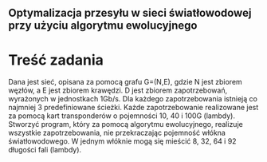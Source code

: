 Optymalizacja przesyłu w sieci światłowodowej przy użyciu algorytmu ewolucyjnego
------

# Treść zadania
Dana jest sieć, opisana za pomocą grafu G=(N,E), gdzie N jest zbiorem węzłów, a E jest zbiorem krawędzi. D jest zbiorem zapotrzebowań, wyrażonych w jednostkach 1Gb/s. Dla każdego zapotrzebowania istnieją co najmniej 3 predefiniowane ścieżki. Każde zapotrzebowanie realizowane jest za pomocą kart transponderów o pojemności 10, 40 i 100G (lambdy). Stworzyć program, który za pomocą algorytmu ewolucyjnego, realizuje wszystkie zapotrzebowania, nie przekraczając pojemność włókna światłowodowego. W jednym włóknie mogą się mieścić 8, 32, 64 i 92 długości fali (lambdy).